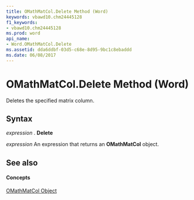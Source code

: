 ```yaml
---
title: OMathMatCol.Delete Method (Word)
keywords: vbawd10.chm24445128
f1_keywords:
- vbawd10.chm24445128
ms.prod: word
api_name:
- Word.OMathMatCol.Delete
ms.assetid: dda6ddbf-03d5-c68e-8d95-9bc1c8ebaddd
ms.date: 06/08/2017
---
```



# OMathMatCol.Delete Method (Word)

Deletes the specified matrix column.


## Syntax

 _expression_ . **Delete**

 _expression_ An expression that returns an **OMathMatCol** object.


## See also


#### Concepts


[OMathMatCol Object](Word.OMathMatCol.md)

